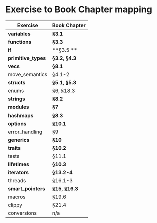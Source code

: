 # Exercise to Book Chapter mapping

| Exercise                  | Book Chapter           |
| ------------------------- | ---------------------- |
| **variables**       | **§3.1**        |
| **functions**       | **§3.3**        |
| **if**              | **§3.5 **            |
| **primitive_types** | **§3.2, §4.3** |
| **vecs**            | **§8.1**        |
| move_semantics            | §4.1-2                |
| **structs**         | **§5.1, §5.3** |
| enums                     | §6, §18.3            |
| **strings**         | **§8.2**        |
| **modules**         | **§7**          |
| **hashmaps**        | **§8.3**        |
| **options**         | **§10.1**       |
| error_handling            | §9                    |
| **generics**        | **§10**         |
| **traits**          | **§10.2**       |
| tests                     | §11.1                 |
| **lifetimes**       | **§10.3**       |
| **iterators**       | **§13.2-4**     |
| threads                   | §16.1-3               |
| **smart_pointers**       | **§15, §16.3**      |
| macros                    | §19.6                 |
| clippy                    | §21.4                 |
| conversions               | n/a                    |
